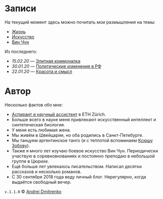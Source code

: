 # Записи

На текущий момент здесь можно почитать мои размышления на темы:

- [Жизнь](/docs/life/README.md)
- [Искусство](/docs/arts/README.md)
- [Вин Чун](/docs/iwco/README.md)

Из последнего:
- _15.02.20_ &mdash; [Элитная коммуналка](/docs/life/luxury_communal.md)  
- _30.01.20_ &mdash; [Политические изменения в РФ](/docs/life/political_changes.md)  
- _22.01.20_ &mdash; [Красота и смысл](/docs/arts/beauty_and_sense.md)

# Автор

Несколько фактов обо мне:  
- [Аспирант и научный ассистент](http://www.imsb.ethz.ch/research/zamboni/people/admitrenko.html) в ETH Zürich.
- Больше всего в науке меня привлекают искусственный интеллект и синтетическая биология.
- У меня есть любимая жена.
- Мы живём в Швейцарии, но оба родились в Санкт-Петебурге.
- Мы танцуем аргентинское танго (и с теплотой вспоминаем [Ксюшу Зобову](https://vk.com/kseniatango)).
- Также я много лет изучаю боевое искусство Вин Чун. Периодически участвую в соревновнованиях и постоянно преподаю в небольшой группе в Цюрихе.
- Ещё больше лет увлекаюсь писательством. Написал десятки рассказов и несколько романов.
- С 30 сентября 2018 года веду личный блог. Нерегулярно, когда выдаётся свободный вечер.

`v.1.1.0` &copy; [Andrei Dmitrenko](https://admitrenko.github.io/blog)
